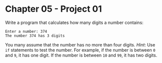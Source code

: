 # Chapter 05 - Project 01

Write a program that calculates how many digits a number contains:  

```
Enter a number: 374
The number 374 has 3 digits
```

You many assume that the number has no more than four digits. _Hint_: Use `if` statements to test the number. For example, if the number is between `0` and `9`, it has one digit. If the number is between `10` and `99`, it has two digits.  
